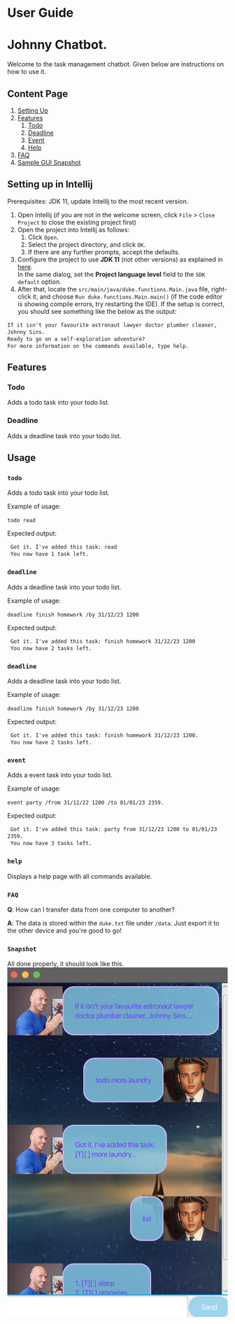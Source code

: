 # User Guide

# Johnny Chatbot.

Welcome to the task management chatbot. Given below are instructions on how to use it.

## Content Page
1. [Setting Up](#setting-up-in-intellij)
2. [Features](#features)
   1. [Todo](#todo)
   2. [Deadline](#deadline)
   3. [Event](#event)
   4. [Help](#help)
3. [FAQ](#faq)
4. [Sample GUI Snapshot](#snapshot)

## Setting up in Intellij

Prerequisites: JDK 11, update Intellij to the most recent version.

1. Open Intellij (if you are not in the welcome screen, click `File` > `Close Project` to close the existing project first)
1. Open the project into Intellij as follows:
    1. Click `Open`.
    1. Select the project directory, and click `OK`.
    1. If there are any further prompts, accept the defaults.
1. Configure the project to use **JDK 11** (not other versions) as explained in [here](https://www.jetbrains.com/help/idea/sdk.html#set-up-jdk).<br>
   In the same dialog, set the **Project language level** field to the `SDK default` option.
3. After that, locate the `src/main/java/duke.functions.Main.java` file, right-click it, and choose `Run duke.functions.Main.main()` (if the code editor is showing compile errors, try restarting the IDE). If the setup is correct, you should see something like the below as the output:
```
If it isn't your favourite astronaut lawyer doctor plumber cleaner, Johnny Sins.
Ready to go on a self-exploration adventure?
For more information on the commands available, type help.
```



## Features 

### Todo

Adds a todo task into your todo list. 

### Deadline

Adds a deadline task into your todo list.

## Usage

### `todo` 


Adds a todo task into your todo list.

Example of usage: 

`todo read`

Expected output:

```
 Got it. I've added this task: read
 You now have 1 task left.
 ```

### `deadline` 
Adds a deadline task into your todo list.

Example of usage:

`deadline finish homework /by 31/12/23 1200`


Expected output:

```
 Got it. I've added this task: finish homework 31/12/23 1200
 You now have 2 tasks left.
 ```

### `deadline`
Adds a deadline task into your todo list.

Example of usage:

`deadline finish homework /by 31/12/23 1200`


Expected output:

```
 Got it. I've added this task: finish homework 31/12/23 1200.
 You now have 2 tasks left.
 ```

### `event`
Adds a event task into your todo list.

Example of usage:

`event party /from 31/12/22 1200 /to 01/01/23 2359.`


Expected output:

```
 Got it. I've added this task: party from 31/12/23 1200 to 01/01/23 2359.
 You now have 3 tasks left.
 ```

### `help`
Displays a help page with all commands available. 

### `FAQ`
**Q**: How can I transfer data from one computer to another?

**A**: The data is stored within the `duke.txt` file under `/data`. 
Just export it to the other device and you're good to go!

### `Snapshot`
All done properly, it should look like this.
![Display](Ui.png)